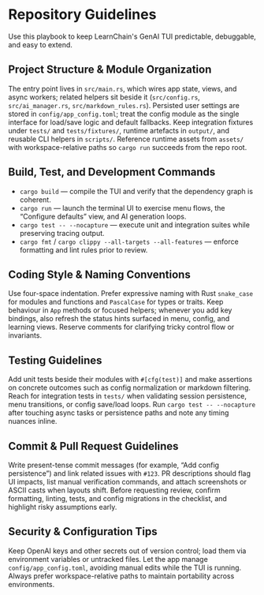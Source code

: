 # Repository Guidelines

Use this playbook to keep LearnChain's GenAI TUI predictable, debuggable, and easy to extend.

## Project Structure & Module Organization
The entry point lives in `src/main.rs`, which wires app state, views, and async workers; related helpers sit beside it (`src/config.rs`, `src/ai_manager.rs`, `src/markdown_rules.rs`). Persisted user settings are stored in `config/app_config.toml`; treat the config module as the single interface for load/save logic and default fallbacks. Keep integration fixtures under `tests/` and `tests/fixtures/`, runtime artefacts in `output/`, and reusable CLI helpers in `scripts/`. Reference runtime assets from `assets/` with workspace-relative paths so `cargo run` succeeds from the repo root.

## Build, Test, and Development Commands
- `cargo build` — compile the TUI and verify that the dependency graph is coherent.
- `cargo run` — launch the terminal UI to exercise menu flows, the “Configure defaults” view, and AI generation loops.
- `cargo test -- --nocapture` — execute unit and integration suites while preserving tracing output.
- `cargo fmt` / `cargo clippy --all-targets --all-features` — enforce formatting and lint rules prior to review.

## Coding Style & Naming Conventions
Use four-space indentation. Prefer expressive naming with Rust `snake_case` for modules and functions and `PascalCase` for types or traits. Keep behaviour in `App` methods or focused helpers; whenever you add key bindings, also refresh the status hints surfaced in menu, config, and learning views. Reserve comments for clarifying tricky control flow or invariants.

## Testing Guidelines
Add unit tests beside their modules with `#[cfg(test)]` and make assertions on concrete outcomes such as config normalization or markdown filtering. Reach for integration tests in `tests/` when validating session persistence, menu transitions, or config save/load loops. Run `cargo test -- --nocapture` after touching async tasks or persistence paths and note any timing nuances inline.

## Commit & Pull Request Guidelines
Write present-tense commit messages (for example, “Add config persistence”) and link related issues with `#123`. PR descriptions should flag UI impacts, list manual verification commands, and attach screenshots or ASCII casts when layouts shift. Before requesting review, confirm formatting, linting, tests, and config migrations in the checklist, and highlight risky assumptions early.

## Security & Configuration Tips
Keep OpenAI keys and other secrets out of version control; load them via environment variables or untracked files. Let the app manage `config/app_config.toml`, avoiding manual edits while the TUI is running. Always prefer workspace-relative paths to maintain portability across environments.
